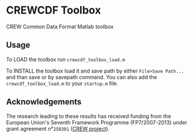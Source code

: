 # CREWCDF Toolbox

CREW Common Data Format Matlab toolbox

## Usage

To LOAD the toolbox run `crewcdf_toolbox_load.m`

To INSTALL the toolbox load it and save path by either `File>Save Path...` and than save or by savepath command.
You can also add the `crewcdf_toolbox_load.m` to your `startup.m` file.


## Acknowledgements

The research leading to these results has received funding from the
European Union's Seventh Framework Programme (FP7/2007-2013) under grant agreement n°`258301` ([CREW project](http://www.crew-project.eu/)).
